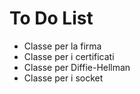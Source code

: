 # To Do List

* Classe per la firma
* Classe per i certificati
* Classe per Diffie-Hellman
* Classe per i socket
